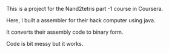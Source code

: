 This is a project for the Nand2tetris part -1 course in Coursera.

Here, I built a assembler for their hack computer using java.

It converts their assembly code to binary form.

Code is bit messy but it works.
